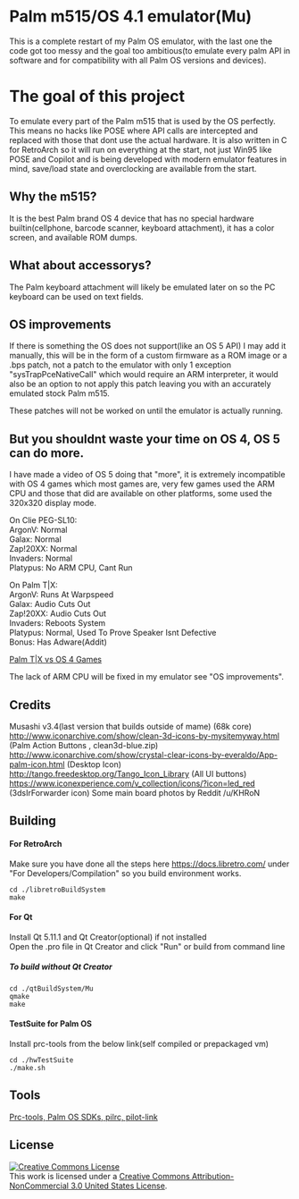 # Palm m515/OS 4.1 emulator(Mu)

This is a complete restart of my Palm OS emulator, with the last one the code got too messy and the goal too ambitious(to emulate every palm API in software and for compatibility with all Palm OS versions and devices).


# The goal of this project

To emulate every part of the Palm m515 that is used by the OS perfectly.
This means no hacks like POSE where API calls are intercepted and replaced with those that dont use the actual hardware.
It is also written in C for RetroArch so it will run on everything at the start, not just Win95 like POSE and Copilot and is being developed with modern emulator features in mind, save/load state and overclocking are available from the start.

## Why the m515?

It is the best Palm brand OS 4 device that has no special hardware builtin(cellphone, barcode scanner, keyboard attachment), it has a color screen, and available ROM dumps.

## What about accessorys?

The Palm keyboard attachment will likely be emulated later on so the PC keyboard can be used on text fields.

## OS improvements

If there is something the OS does not support(like an OS 5 API) I may add it manually, this will be in the form of a custom firmware as a ROM image or a .bps patch, not a patch to the emulator with only 1 exception "sysTrapPceNativeCall" which would require an ARM interpreter, it would also be an option to not apply this patch leaving you with an accurately emulated stock Palm m515.

These patches will not be worked on until the emulator is actually running.

## But you shouldnt waste your time on OS 4, OS 5 can do more.

I have made a video of OS 5 doing that "more", it is extremely incompatible with OS 4 games which most games are, very few games used the ARM CPU and those that did are available on other platforms, some used the 320x320 display mode.

On Clie PEG-SL10:  
ArgonV:      Normal  
Galax:        Normal  
Zap!20XX:  Normal  
Invaders:    Normal  
Platypus:    No ARM CPU, Cant Run

On Palm T|X:  
ArgonV:      Runs At Warpspeed  
Galax:         Audio Cuts Out  
Zap!20XX:  Audio Cuts Out  
Invaders:    Reboots System  
Platypus:    Normal, Used To Prove Speaker Isnt Defective  
Bonus:        Has Adware(Addit)

[Palm T|X vs OS 4 Games](https://youtu.be/ithVLI_M6i0)

The lack of ARM CPU will be fixed in my emulator see "OS improvements".

## Credits
Musashi v3.4(last version that builds outside of mame) (68k core)  
http://www.iconarchive.com/show/clean-3d-icons-by-mysitemyway.html (Palm Action Buttons , clean3d-blue.zip)  
http://www.iconarchive.com/show/crystal-clear-icons-by-everaldo/App-palm-icon.html (Desktop Icon)  
http://tango.freedesktop.org/Tango_Icon_Library (All UI buttons)  
https://www.iconexperience.com/v_collection/icons/?icon=led_red (3dsIrForwarder icon)
Some main board photos by Reddit /u/KHRoN

## Building
#### For RetroArch
Make sure you have done all the steps here https://docs.libretro.com/ under "For Developers/Compilation" so you build environment works.  

    cd ./libretroBuildSystem
    make

#### For Qt
Install Qt 5.11.1 and Qt Creator(optional) if not installed  
Open the .pro file in Qt Creator and click "Run" or build from command line

##### To build without Qt Creator

    cd ./qtBuildSystem/Mu
    qmake
    make

#### TestSuite for Palm OS
Install prc-tools from the below link(self compiled or prepackaged vm)  

    cd ./hwTestSuite
    ./make.sh

## Tools
[Prc-tools, Palm OS SDKs, pilrc, pilot-link](https://github.com/meepingsnesroms/prc-tools-remix)

## License
<a rel="license" href="http://creativecommons.org/licenses/by-nc/3.0/us/"><img alt="Creative Commons License" style="border-width:0" src="https://i.creativecommons.org/l/by-nc/3.0/us/88x31.png" /></a><br />This work is licensed under a <a rel="license" href="http://creativecommons.org/licenses/by-nc/3.0/us/">Creative Commons Attribution-NonCommercial 3.0 United States License</a>.
